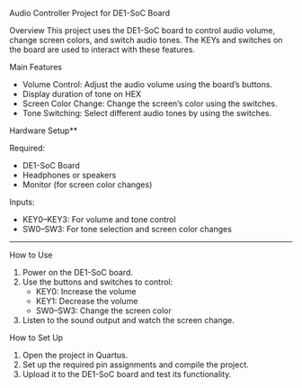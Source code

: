 Audio Controller Project for DE1-SoC Board

Overview
This project uses the DE1-SoC board to control audio volume, change screen colors, and switch audio tones. The KEYs and switches on the board are used to interact with these features.

Main Features
- Volume Control: Adjust the audio volume using the board’s buttons.
- Display duration of tone on HEX
- Screen Color Change: Change the screen’s color using the switches.
- Tone Switching: Select different audio tones by using the switches.

Hardware Setup**

Required:
- DE1-SoC Board  
- Headphones or speakers  
- Monitor (for screen color changes)

Inputs:
- KEY0–KEY3: For volume and tone control  
- SW0–SW3: For tone selection and screen color changes  

---

How to Use
1. Power on the DE1-SoC board.
2. Use the buttons and switches to control:
   - KEY0: Increase the volume  
   - KEY1: Decrease the volume  
   - SW0–SW3: Change the screen color  
3. Listen to the sound output and watch the screen change.

How to Set Up
1. Open the project in Quartus.
2. Set up the required pin assignments and compile the project.
3. Upload it to the DE1-SoC board and test its functionality.
